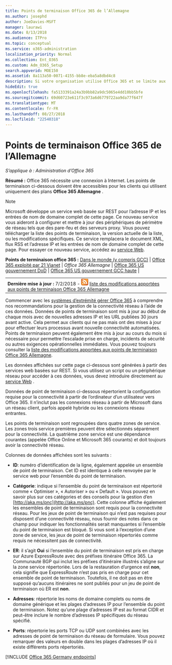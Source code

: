 ```yaml
---
title: Points de terminaison Office 365 de l’Allemagne
ms.author: josephd
author: JoeDavies-MSFT
manager: laurawi
ms.date: 8/13/2018
ms.audience: ITPro
ms.topic: conceptual
ms.service: o365-administration
localization_priority: Normal
ms.collection: Ent_O365
ms.custom: Adm_O365_Setup
search.appverid: MOE150
ms.assetid: 8a113a50-0071-4155-bb8e-eba5a8dbd4c8
description: Si votre organisation utilise Office 365 et se limite aux ordinateurs de votre réseau de se connecter à Internet, vous trouverez ci-dessous les points de terminaison (noms de domaine complets, Ports, URL et IPv4 et IPv6 de plages d’adresses) que vous devez inclure dans votre sortant autoriser les listes vérifier votre les ordinateurs peuvent utiliser Office 365.
hideEdit: true
ms.openlocfilehash: fa5133391a24a3b9bb82a9dc5065e4dd10bb5bfe
ms.sourcegitcommit: 69d60723e611f3c973a6d6779722aa9da77f647f
ms.translationtype: MT
ms.contentlocale: fr-FR
ms.lasthandoff: 08/27/2018
ms.locfileid: "22540318"
---
```

# <a name="office-365-germany-endpoints"></a>Points de terminaison Office 365 de l’Allemagne

 *S’applique à : Administration d’Office 365*

**Résumé :** Office 365 nécessite une connexion à Internet. Les points de terminaison ci-dessous doivent être accessibles pour les clients qui utilisent uniquement des plans **Office 365 Allemagne** .
  
> [!NOTE]
> Microsoft développe un service web basée sur REST pour l’adresse IP et les entrées de nom de domaine complet de cette page. Ce nouveau service vous aideront à configurer et mettre à jour des périphériques de périmètre de réseau tels que des pare-feu et des serveurs proxy. Vous pouvez télécharger la liste des points de terminaison, la version actuelle de la liste, ou les modifications spécifiques. Ce service remplacera le document XML, flux RSS et l’adresse IP et les entrées de nom de domaine complet de cette page. Pour essayer ce nouveau service, accédez au [service Web](managing-office-365-endpoints.md#webservice). 
  
 **Points de terminaison office 365 :** [Dans le monde (y compris GCC)](urls-and-ip-address-ranges.md)   |  [Office 365 exploité par 21 Vianet](urls-and-ip-address-ranges-21vianet.md)  | *Office 365 Allemagne* | [Office 365 US gouvernement DoD](office-365-u-s-government-dod-endpoints.md) | [Office 365 US gouvernement GCC haute](office-365-u-s-government-gcc-high-endpoints.md)  |
  
|||
|:-----|:-----|
|**Dernière mise à jour :** 7/2/2018 - ![RSS](media/5dc6bb29-25db-4f44-9580-77c735492c4b.png) [liste des modifications apportées aux points de terminaison Office 365 Allemagne](office-365-germany-endpoints-change-log.md)||

Commencer avec les [systèmes d’extrémité gérer Office 365](managing-office-365-endpoints.md) à comprendre nos recommandations pour la gestion de la connectivité réseau à l’aide de ces données. Données de points de terminaison sont mis à jour au début de chaque mois avec de nouvelles adresses IP et les URL publiées 30 jours avant active. Cela permet aux clients qui ne pas mais ont des mises à jour pour effectuer leurs processus avant nouvelle connectivité automatisées. Points de terminaison peuvent également être mis à jour au cours du mois si nécessaire pour permettre l’escalade prise en charge, incidents de sécurité ou autres exigences opérationnelles immédiates. Vous pouvez toujours consulter la [liste des modifications apportées aux points de terminaison Office 365 Allemagne](office-365-germany-endpoints-change-log.md).

Les données affichées sur cette page ci-dessous sont générées à partir des services web basées sur REST. Si vous utilisez un script ou un périphérique réseau pour accéder à ces données, vous devez introduire directement au [service Web](managing-office-365-endpoints.md#webservice) .

Données de point de terminaison ci-dessous répertorient la configuration requise pour la connectivité à partir de l’ordinateur d’un utilisateur vers Office 365. Il n’inclut pas les connexions réseau à partir de Microsoft dans un réseau client, parfois appelé hybride ou les connexions réseau entrantes.

Les points de terminaison sont regroupées dans quatre zones de service. Les zones trois service premières peuvent être sélectionnés séparément pour la connectivité. La quatrième zone service est une dépendance courantes (appelée Office Online et Microsoft 365 courants) et doit toujours avoir la connectivité réseau.

Colonnes de données affichées sont les suivants :

- **ID**: numéro d’identification de la ligne, également appelée un ensemble de point de terminaison. Cet ID est identique à celle renvoyée par le service web pour l’ensemble du point de terminaison.

- **Catégorie**: indique si l’ensemble du point de terminaison est répertorié comme « Optimiser », « Autoriser » ou « Default ». Vous pouvez en savoir plus sur ces catégories et des conseils pour la gestion d’en [http://aka.ms/pnc](http://aka.ms/pnc). Cette colonne affiche également les ensembles de point de terminaison sont requis pour la connectivité réseau. Pour les jeux de point de terminaison qui n’est pas requises pour disposent d’une connectivité réseau, nous fournir des notes dans ce champ pour indiquer les fonctionnalités serait manquantes si l’ensemble du point de terminaison est bloqué. Si vous sont à l’exception d’une zone de service, les jeux de point de terminaison répertoriés comme requis ne nécessitent pas de connectivité.

- **ER**: il s’agit **Oui** si l’ensemble du point de terminaison est pris en charge sur Azure ExpressRoute avec des préfixes itinéraire Office 365. La Communauté BGP qui inclut les préfixes d’itinéraire illustrés s’aligne sur la zone service répertoriée. Lors de la restauration d’urgence est **non**, cela signifie que ExpressRoute n’est pas pris en charge pour cet ensemble de point de terminaison. Toutefois, il ne doit pas en être supposé qu’aucuns itinéraires ne sont publiés pour un jeu de point de terminaison où ER est **non**.

- **Adresses**: répertorie les noms de domaine complets ou noms de domaine générique et les plages d’adresses IP pour l’ensemble du point de terminaison. Notez qu’une plage d’adresses IP est au format CIDR et peut-être inclure le nombre d’adresses IP spécifiques du réseau spécifié.
 
- **Ports**: répertorie les ports TCP ou UDP sont combinées avec les adresses de point de terminaison du réseau de formulaire. Vous pouvez remarquer des valeurs en double dans les plages d’adresses IP où il existe différents ports répertoriés.

[!INCLUDE [Office 365 Germany endpoints](./includes/office-365-germany-endpoints.md)]

 

